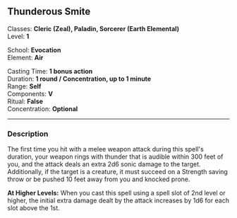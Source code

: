 ## Thunderous Smite

Classes: **Cleric (Zeal), Paladin, Sorcerer (Earth Elemental)**  
Level: **1**  

School: **Evocation**  
Element: **Air**  

Casting Time: **1 bonus action**  
Duration: **1 round / Concentration, up to 1 minute**  
Range: **Self**  
Components: **V**  
Ritual: **False**  
Concentration: **Optional**  

------

### Description

The first time you hit with a melee weapon attack during this spell's duration, your weapon rings with thunder that is audible within 300 feet of you, and the attack deals an extra 2d6 sonic damage to the target. Additionally, if the target is a creature, it must succeed on a Strength saving throw or be pushed 10 feet away from you and knocked prone.

**At Higher Levels:** When you cast this spell using a spell slot of 2nd level or higher, the initial extra damage dealt by the attack increases by 1d6 for each slot above the 1st.